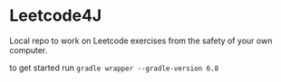 # Leetcode4J

Local repo to work on Leetcode exercises from the safety of your own computer.

to get started run `gradle wrapper --gradle-version 6.8`